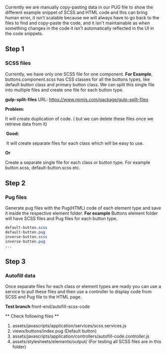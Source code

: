 Currently we are manually copy-pasting data in our PUG file to show the different example snippet of SCSS and HTML code and this can bring human error, it isn't scalable because we will always have to go back to the files to find and copy-paste the code, and it isn't maintainable as when something changes in the code it isn't automatically reflected in the UI in the code snippets. 

## Step 1
### SCSS files

Currently, we have only one SCSS file for one component. **For Example**, buttons.component.scss has CSS classes for all the buttons types, like default button class and primary button class. We can split this single file into multiple files and create one file for each button type. 

**gulp-split-files** URL: https://www.npmjs.com/package/gulp-split-files 

**Problem:**

It will create duplication of code. ( but we can delete these files once we retrieve data from it)

** Good:**

 It will create separate files for each class which will be easy to use.

**Or**

Create a separate single file for each class or button type. 
For example button.scss, default-button.scss etc.

## Step 2
### Pug files
Generate pug files with the Pug(HTML) code of each element type and save it inside the respective element folder.
**For example** Buttons element folder will have SCSS files and Pug files for each button type.

```scss
default-button.scss
default-button.pug
inverse-button.scss
inverse-button.pug
...
```
## Step 3
### Autofill data

Once separate files for each class or element types are ready you can use a service to pull these files and then use a controller to display code from SCSS and Pug file to the HTML page.

**Test branch**
front-end/autofill-scss-code

** Check following files **
1. assets/javascripts/application/services/scss.services.js
2. views/buttons/index.pug (Default button)
3. assets/javascripts/application/controllers/autofill-code.controller.js
4. assets/stylesheets/elements/output/ (For testing all SCSS files are in this folder)


